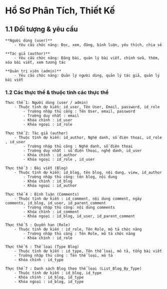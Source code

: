 # Hồ Sơ Phân Tích, Thiết Kế 

## 1.1 Đối tượng & yêu cầu
    **Người dùng (user)**
        - Yêu cầu chức năng: Đọc, xem, đăng, bình luận, yêu thích, chia sẻ

    **Tác giả (author)**
        - Yêu cầu chức năng: Đăng bài, quản lý bài viết, chỉnh sửa, thêm, xóa bài viết, xem tương tác

    **Quản trị viên (admin)**
        - Yêu cầu chức năng: Quản lý người dùng, quản lý tác giả, quản lý bài viết

### 1.2 Các thực thể & thuộc tính các thực thể
    Thưc thể 1: Người dùng (user / admin)
        - Thuộc tính dự kiến: id_user, Tên User, Email, password, id_role
            - Trường nhập thủ công : Tên User, email, password
            - Trường duy nhất : email
            - Khóa chính : id_user
            - Khóa ngoại : id_role
    
    Thực thể 2: Tác giả (author)
        - Thuộc tính dự kiến: id_author, Nghệ danh, số điện thoại, id_role , id_user
            - Trường nhập thủ công : Nghệ danh, số điện thoại
            - Trường duy nhất : số điện thoại, nghệ danh, id_user
            - Khóa chính : id_author
            - Khóa ngoại : id_role , id_user
    
    Thực thể 3 : Bài viết (Blog)
        - Thuộc tính dự kiến: id_blog, tên blog, nội dung, view, id_author
            - Trường nhập thủ công: tên blog, nội dung
            - Khóa chính : id_blog
            - Khóa ngoại : id_author
        
    Thực thể 4 : Bình luận (Comments)
        - Thuộc tính dự kiến : id_comment, nội dung comment, ngày comments, id_blog, id_user, id_parent_comment
            - Trường nhập thủ công: nội dung comments
            - Khóa chính : id_comment
            - Khóa ngoại : id_blog, id_user, id_parent_comment
    
    Thực thể 5 : Quyền hạn (Role)
        - Thuộc tính dự kiến : id_role, Tên Role, mô tả chức năng
            - Trường nhập thủ công : Tên Role, mô tả chức năng
            - Khóa chính : id_role
    
    Thực thể 6 : Thể loại (Type Blog)
        - Thuộc tính dự kiến : id_type, Tên thể loại, mô tả, tổng bài viết
        - Trường nhập thủ công : Tên thể loại, mô tả
        - Khóa chính : id_type
    
    Thực thể 7 : Danh sách Blog theo thể loại (List_Blog_By_Type)
        - Thuộc tính dự kiến : id_blog, id_type
        - Khóa chính : id_blog, id_type
        - Khóa ngoại : id_blog, id_type